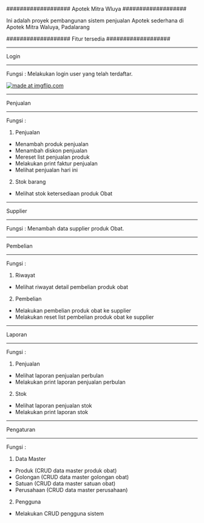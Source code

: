 ###################
Apotek Mitra Wluya
###################

Ini adalah proyek pembangunan sistem penjualan Apotek sederhana di Apotek Mitra Waluya, Padalarang

###################
Fitur tersedia
###################

*******************
Login
*******************

Fungsi : Melakukan login user yang telah terdaftar.

<a href="https://imgflip.com/i/48wjjg"><img src="https://i.imgflip.com/48wjjg.jpg" title="made at imgflip.com"/></a>

**************************
Penjualan
**************************

Fungsi : 
1. Penjualan 
- Menambah produk penjualan
- Menambah diskon penjualan
- Mereset list penjualan produk
- Melakukan print faktur penjualan
- Melihat penjualan hari ini
2. Stok barang
- Melihat stok ketersediaan produk Obat

*******************
Supplier
*******************

Fungsi : Menambah data supplier produk Obat.

************
Pembelian
************

Fungsi :
1. Riwayat
- Melihat riwayat detail pembelian produk obat

2. Pembelian
- Melakukan pembelian produk obat ke supplier
- Melakukan reset list pembelian produk obat ke supplier

*******
Laporan
*******

Fungsi :
1. Penjualan
- Melihat laporan penjualan perbulan
- Melakukan print laporan penjualan perbulan

2. Stok
- Melihat laporan penjualan stok
- Melakukan print laporan stok

**********
Pengaturan
**********

Fungsi :
1. Data Master
- Produk (CRUD data master produk obat)
- Golongan (CRUD data master golongan obat)
- Satuan (CRUD data master satuan obat)
- Perusahaan (CRUD data master perusahaan)

2. Pengguna
- Melakukan CRUD pengguna sistem
